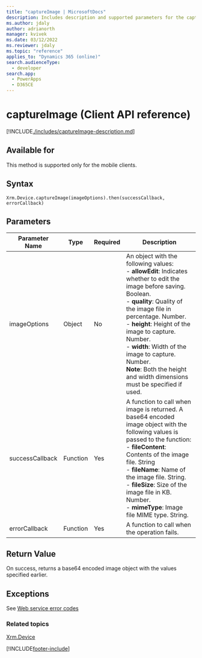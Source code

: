 ```yaml
---
title: "captureImage | MicrosoftDocs"
description: Includes description and supported parameters for the captureImage method.
ms.author: jdaly
author: adrianorth
manager: kvivek
ms.date: 03/12/2022
ms.reviewer: jdaly
ms.topic: "reference"
applies_to: "Dynamics 365 (online)"
search.audienceType:
  - developer
search.app:
  - PowerApps
  - D365CE
---
```


# captureImage (Client API reference)

[!INCLUDE[./includes/captureImage-description.md](./includes/captureImage-description.md)]

## Available for

This method is supported only for the mobile clients.

## Syntax

`Xrm.Device.captureImage(imageOptions).then(successCallback, errorCallback)`

## Parameters

| Parameter Name  | Type     | Required | Description                                                                                                                                                                                                                                                                                                                                                                               |
| --------------- | -------- | -------- | ----------------------------------------------------------------------------------------------------------------------------------------------------------------------------------------------------------------------------------------------------------------------------------------------------------------------------------------------------------------------------------------- |
| imageOptions    | Object   | No       | An object with the following values:<br/>- **allowEdit**: Indicates whether to edit the image before saving. Boolean.<br/>- **quality**: Quality of the image file in percentage. Number.<br/>- **height**: Height of the image to capture. Number.<br/>- **width**: Width of the image to capture. Number.<br/>**Note**: Both the height and width dimensions must be specified if used. |
| successCallback | Function | Yes      | A function to call when image is returned. A base64 encoded image object with the following values is passed to the function:<br/>- **fileContent**: Contents of the image file. String <br/>- **fileName**: Name of the image file. String.<br/>- **fileSize**: Size of the image file in KB. Number.<br/>- **mimeType**: Image file MIME type. String.                                  |
| errorCallback   | Function | Yes      | A function to call when the operation fails.                                                                                                                                                                                                                                                                                                                                              |

## Return Value

On success, returns a base64 encoded image object with the values specified earlier.

## Exceptions

See [Web service error codes](../../../../data-platform/org-service/web-service-error-codes.md)

### Related topics

[Xrm.Device](../xrm-device.md)

[!INCLUDE[footer-include](../../../../../includes/footer-banner.md)]
